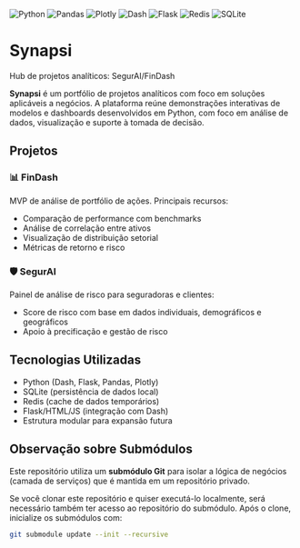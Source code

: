 ![Python](https://img.shields.io/badge/-Python-05122A?style=flat&logo=python)
![Pandas](https://img.shields.io/badge/-Pandas-05122A?style=flat&logo=pandas)
![Plotly](https://img.shields.io/badge/-Plotly-05122A?style=flat&logo=plotly)
![Dash](https://img.shields.io/badge/-Dash-05122A?style=flat&logo=plotly)
![Flask](https://img.shields.io/badge/-Flask-05122A?style=flat&logo=flask)
![Redis](https://img.shields.io/badge/-Redis-05122A?style=flat&logo=redis)
![SQLite](https://img.shields.io/badge/-SQLite-05122A?style=flat&logo=sqlite)

# Synapsi
Hub de projetos analíticos: SegurAI/FinDash

**Synapsi** é um portfólio de projetos analíticos com foco em soluções aplicáveis a negócios. A plataforma reúne demonstrações interativas de modelos e dashboards desenvolvidos em Python, com foco em análise de dados, visualização e suporte à tomada de decisão.

## Projetos

### 📊 FinDash
MVP de análise de portfólio de ações. Principais recursos:
- Comparação de performance com benchmarks
- Análise de correlação entre ativos
- Visualização de distribuição setorial
- Métricas de retorno e risco

### 🛡️ SegurAI
Painel de análise de risco para seguradoras e clientes:
- Score de risco com base em dados individuais, demográficos e geográficos
- Apoio à precificação e gestão de risco

## Tecnologias Utilizadas
- Python (Dash, Flask, Pandas, Plotly)
- SQLite (persistência de dados local)
- Redis (cache de dados temporários)
- Flask/HTML/JS (integração com Dash)
- Estrutura modular para expansão futura

## Observação sobre Submódulos

Este repositório utiliza um **submódulo Git** para isolar a lógica de negócios (camada de serviços) que é mantida em um repositório privado.

Se você clonar este repositório e quiser executá-lo localmente, será necessário também ter acesso ao repositório do submódulo. Após o clone, inicialize os submódulos com:

```bash
git submodule update --init --recursive
